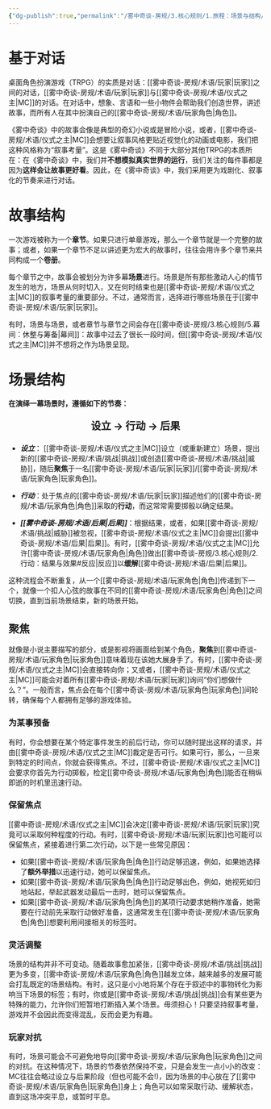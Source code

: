 ```yaml
---
{"dg-publish":true,"permalink":"/雾中奇谈-房规/3.核心规则/1.旅程：场景与结构/"}
---
```


# 基于对话
桌面角色扮演游戏（TRPG）的实质是对话：[[雾中奇谈-房规/术语/玩家\|玩家]]之间的对话，[[雾中奇谈-房规/术语/玩家\|玩家]]与[[雾中奇谈-房规/术语/仪式之主\|MC]]的对话。在对话中，想象、言语和一些小物件会帮助我们创造世界，讲述故事，而所有人在其中扮演自己的[[雾中奇谈-房规/术语/玩家角色\|角色]]。

《雾中奇谈》中的故事会像是典型的奇幻小说或是冒险小说，或者，[[雾中奇谈-房规/术语/仪式之主\|MC]]会想要让叙事风格更贴近视觉化的动画或电影，我们把这种风格称为“叙事考量”。这是《雾中奇谈》不同于大部分其他TRPG的本质所在：在《雾中奇谈》中，我们并**不想模拟真实世界的运行**，我们关注的每件事都是因为**这样会让故事更好看**。因此，在《雾中奇谈》中，我们采用更为戏剧化、叙事化的节奏来进行对话。

# 故事结构
一次游戏被称为一个**章节**。如果只进行单章游戏，那么一个章节就是一个完整的故事；或者，如果一个章节不足以讲述更为宏大的故事时，往往会用许多个章节来共同构成一个**卷册**。

每个章节之中，故事会被划分为许多幕**场景**进行。场景是所有那些激动人心的情节发生的地方，场景从何时切入，又在何时结束也是[[雾中奇谈-房规/术语/仪式之主\|MC]]的叙事考量的重要部分。不过，通常而言，选择进行哪些场景在于[[雾中奇谈-房规/术语/玩家\|玩家]]。

有时，场景与场景，或者章节与章节之间会存在[[雾中奇谈-房规/3.核心规则/5.幕间：休整与筹备\|幕间]]：故事中过去了很长一段时间，但[[雾中奇谈-房规/术语/仪式之主\|MC]]并不想将之作为场景呈现。

# 场景结构
**在演绎一幕场景时，遵循如下的节奏：**
<div align="center"><p style="font-size: 20px;"><b> 设立 → 行动 → 后果</b></p></div>

- ***设立***： [[雾中奇谈-房规/术语/仪式之主\|MC]]设立（或重新建立）场景，提出新的[[雾中奇谈-房规/术语/挑战\|挑战]]或创造[[雾中奇谈-房规/术语/挑战\|威胁]]，随后**聚焦**于一名[[雾中奇谈-房规/术语/玩家\|玩家]]/[[雾中奇谈-房规/术语/玩家角色\|玩家角色]]。
	
	
- ***行动***：处于焦点的[[雾中奇谈-房规/术语/玩家\|玩家]]描述他们的[[雾中奇谈-房规/术语/玩家角色\|角色]]采取的**行动**，而这常常需要掷骰以确定结果。
	
	
- ***[[雾中奇谈-房规/术语/后果\|后果]]***：根据结果，或者，如果[[雾中奇谈-房规/术语/挑战\|威胁]]被忽视，[[雾中奇谈-房规/术语/仪式之主\|MC]]会提出[[雾中奇谈-房规/术语/后果\|后果]]。有时，[[雾中奇谈-房规/术语/仪式之主\|MC]]允许[[雾中奇谈-房规/术语/玩家角色\|角色]]做出[[雾中奇谈-房规/3.核心规则/2.行动：结果与效果#反应\|反应]]以**缓解**[[雾中奇谈-房规/术语/后果\|后果]]。

这种流程会不断重复，从一个[[雾中奇谈-房规/术语/玩家角色\|角色]]传递到下一个，就像一个扣人心弦的故事在不同的[[雾中奇谈-房规/术语/玩家角色\|角色]]之间切换，直到当前场景结束，新的场景开始。
## 聚焦
就像是小说主要描写的部分，或是影视将画面给到某个角色，**聚焦**到[[雾中奇谈-房规/术语/玩家角色\|玩家角色]]意味着现在该她大展身手了。有时，[[雾中奇谈-房规/术语/仪式之主\|MC]]会直接转向你；又或者，[[雾中奇谈-房规/术语/仪式之主\|MC]]可能会对着所有[[雾中奇谈-房规/术语/玩家\|玩家]]询问“你们想做什么？”。一般而言，焦点会在每个[[雾中奇谈-房规/术语/玩家角色\|玩家角色]]间轮转，确保每个人都拥有足够的游戏体验。
### 为某事预备
有时，你会想要在某个特定事件发生的前后行动，你可以随时提出这样的请求，并由[[雾中奇谈-房规/术语/仪式之主\|MC]]裁定是否可行。如果可行，那么，一旦来到特定的时间点，你就会获得焦点。不过，[[雾中奇谈-房规/术语/仪式之主\|MC]]会要求你首先为行动掷骰，检定[[雾中奇谈-房规/术语/玩家角色\|角色]]能否在稍纵即逝的时机里迅速行动。

### 保留焦点
[[雾中奇谈-房规/术语/仪式之主\|MC]]会决定[[雾中奇谈-房规/术语/玩家\|玩家]]究竟可以采取何种程度的行动。有时，[[雾中奇谈-房规/术语/玩家\|玩家]]也可能可以保留焦点，紧接着进行第二次行动，以下是一些常见原因：
- 如果[[雾中奇谈-房规/术语/玩家角色\|角色]]行动足够迅速，例如，如果她选择了**额外举措**以迅速行动，她可以保留焦点。
- 如果[[雾中奇谈-房规/术语/玩家角色\|角色]]行动足够出色，例如，她视死如归地站起，举起武器发动最后一击时，她可以保留焦点。
- 如果[[雾中奇谈-房规/术语/玩家角色\|角色]]的某项行动要求她稍作准备，她需要在行动前先采取行动做好准备，这通常发生在[[雾中奇谈-房规/术语/玩家角色\|角色]]想要利用间接相关的标签时。

### 灵活调整
场景的结构并非不可变动。随着故事愈加紧张，[[雾中奇谈-房规/术语/挑战\|挑战]]更为多变，[[雾中奇谈-房规/术语/玩家角色\|角色]]越发立体，越来越多的发展可能会打乱既定的场景结构。有时，这只是小小地将某个存在于叙述中的事物转化为影响当下场景的标签；有时，你或是[[雾中奇谈-房规/术语/挑战\|挑战]]会有某些更为特殊的能力，允许你们短暂地打断插入某个场景。毋须担心！只要坚持叙事考量，游戏并不会因此而变得混乱，反而会更为有趣。

### 玩家对抗
有时，场景可能会不可避免地导向[[雾中奇谈-房规/术语/玩家角色\|玩家角色]]之间的对抗。在这种情况下，场景的节奏依然保持不变，只是会发生一点小小的改变：MC往往会略过设立与后果阶段（但也可能不会!)，因为场景的中心放在了[[雾中奇谈-房规/术语/玩家角色\|玩家角色]]身上；角色可以如常采取行动、缓解状态，直到这场冲突平息，或暂时平息。
